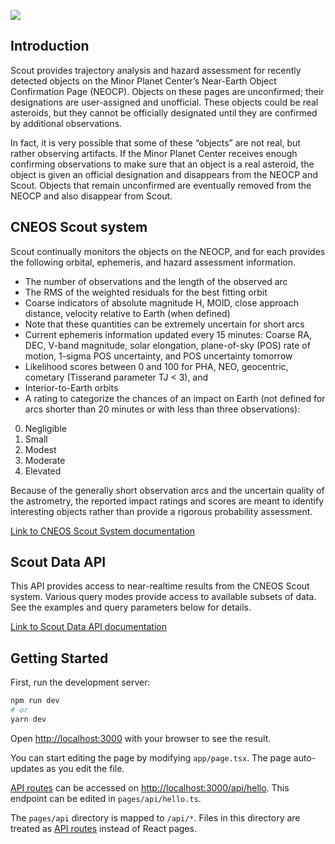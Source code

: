 ![](https://cneos.jpl.nasa.gov/images/cneos_banner.png)
## Introduction

Scout provides trajectory analysis and hazard assessment for recently detected objects on the Minor Planet Center’s
Near-Earth Object Confirmation Page (NEOCP). Objects on these pages are unconfirmed; their designations are
user-assigned and unofficial. These objects could be real asteroids, but they cannot be officially designated until they
are confirmed by additional observations.

In fact, it is very possible that some of these “objects” are not real, but
rather observing artifacts. If the Minor Planet Center receives enough confirming observations to make sure that an
object is a real asteroid, the object is given an official designation and disappears from the NEOCP and Scout. Objects
that remain unconfirmed are eventually removed from the NEOCP and also disappear from Scout.

## CNEOS Scout system

Scout continually monitors the objects on the NEOCP, and for each provides the following orbital, ephemeris, and hazard
assessment information.

- The number of observations and the length of the observed arc
- The RMS of the weighted residuals for the best fitting orbit
- Coarse indicators of absolute magnitude H, MOID, close approach distance, velocity relative to Earth (when defined)
- Note that these quantities can be extremely uncertain for short arcs
- Current ephemeris information updated every 15 minutes: Coarse RA, DEC, V-band magnitude, solar elongation, plane-of-sky (POS) rate of motion, 1-sigma POS uncertainty, and POS uncertainty tomorrow
- Likelihood scores between 0 and 100 for PHA, NEO, geocentric, cometary (Tisserand parameter TJ < 3), and
- Interior-to-Earth orbits
- A rating to categorize the chances of an impact on Earth (not defined for arcs shorter than 20 minutes or with less than three observations):
0. Negligible
1. Small
2. Modest
3. Moderate
4. Elevated

Because of the generally short observation arcs and the uncertain quality of the astrometry, the reported impact ratings
and scores are meant to identify interesting objects rather than provide a rigorous probability assessment.

[Link to CNEOS Scout System documentation](https://cneos.jpl.nasa.gov/scout/intro.html)

## Scout Data API
This API provides access to near-realtime results from the CNEOS Scout system. Various query modes provide access to available subsets of data. See the examples and query parameters below for details.

[Link to Scout Data API documentation](https://ssd-api.jpl.nasa.gov/doc/scout.html)

## Getting Started

First, run the development server:

```bash
npm run dev
# or
yarn dev
```

Open [http://localhost:3000](http://localhost:3000) with your browser to see the result.

You can start editing the page by modifying `app/page.tsx`. The page auto-updates as you edit the file.

[API routes](https://nextjs.org/docs/api-routes/introduction) can be accessed
on [http://localhost:3000/api/hello](http://localhost:3000/api/hello). This endpoint can be edited
in `pages/api/hello.ts`.

The `pages/api` directory is mapped to `/api/*`. Files in this directory are treated
as [API routes](https://nextjs.org/docs/api-routes/introduction) instead of React pages.
